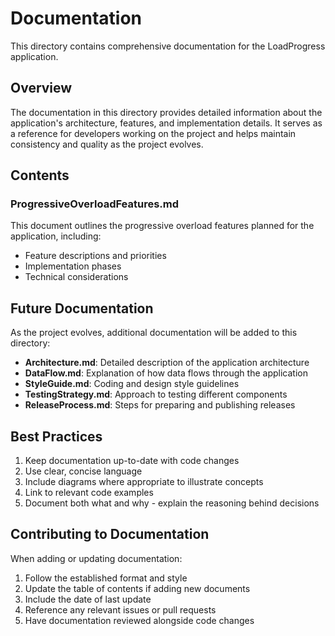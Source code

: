 # Documentation

This directory contains comprehensive documentation for the LoadProgress application.

## Overview

The documentation in this directory provides detailed information about the application's architecture, features, and implementation details. It serves as a reference for developers working on the project and helps maintain consistency and quality as the project evolves.

## Contents

### ProgressiveOverloadFeatures.md

This document outlines the progressive overload features planned for the application, including:
- Feature descriptions and priorities
- Implementation phases
- Technical considerations

## Future Documentation

As the project evolves, additional documentation will be added to this directory:

- **Architecture.md**: Detailed description of the application architecture
- **DataFlow.md**: Explanation of how data flows through the application
- **StyleGuide.md**: Coding and design style guidelines
- **TestingStrategy.md**: Approach to testing different components
- **ReleaseProcess.md**: Steps for preparing and publishing releases

## Best Practices

1. Keep documentation up-to-date with code changes
2. Use clear, concise language
3. Include diagrams where appropriate to illustrate concepts
4. Link to relevant code examples
5. Document both what and why - explain the reasoning behind decisions

## Contributing to Documentation

When adding or updating documentation:

1. Follow the established format and style
2. Update the table of contents if adding new documents
3. Include the date of last update
4. Reference any relevant issues or pull requests
5. Have documentation reviewed alongside code changes
